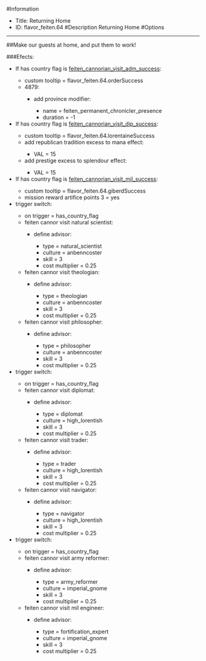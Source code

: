#Information
 - Title: Returning Home
 - ID: flavor_feiten.64
#Description
Returning Home
#Options

___
##Make our guests at home, and put them to work!

###Efects:<ul><li>If has country flag is [feiten_cannorian_visit_adm_success](../flags/feiten_cannorian_visit_adm_success.md):</li><ul><li>custom tooltip = flavor_feiten.64.orderSuccess</li><li>4879:</li><ul><li>add province modifier:</li><ul><li>name = feiten_permanent_chronicler_presence</li><li>duration = -1</li></ul></ul></ul><li>If has country flag is [feiten_cannorian_visit_dip_success](../flags/feiten_cannorian_visit_dip_success.md):</li><ul><li>custom tooltip = flavor_feiten.64.lorentaineSuccess</li><li>add republican tradition excess to mana effect:</li><ul><li>VAL = 15</li></ul><li>add prestige excess to splendour effect:</li><ul><li>VAL = 15</li></ul></ul><li>If has country flag is [feiten_cannorian_visit_mil_success](../flags/feiten_cannorian_visit_mil_success.md):</li><ul><li>custom tooltip = flavor_feiten.64.giberdSuccess</li><li>mission reward artifice points 3 = yes</li></ul><li>trigger switch:</li><ul><li>on trigger = has_country_flag</li><li>feiten cannor visit natural scientist:</li><ul><li>define advisor:</li><ul><li>type = natural_scientist</li><li>culture = anbenncoster</li><li>skill = 3</li><li>cost multiplier = 0.25</li></ul></ul><li>feiten cannor visit theologian:</li><ul><li>define advisor:</li><ul><li>type = theologian</li><li>culture = anbenncoster</li><li>skill = 3</li><li>cost multiplier = 0.25</li></ul></ul><li>feiten cannor visit philosopher:</li><ul><li>define advisor:</li><ul><li>type = philosopher</li><li>culture = anbenncoster</li><li>skill = 3</li><li>cost multiplier = 0.25</li></ul></ul></ul><li>trigger switch:</li><ul><li>on trigger = has_country_flag</li><li>feiten cannor visit diplomat:</li><ul><li>define advisor:</li><ul><li>type = diplomat</li><li>culture = high_lorentish</li><li>skill = 3</li><li>cost multiplier = 0.25</li></ul></ul><li>feiten cannor visit trader:</li><ul><li>define advisor:</li><ul><li>type = trader</li><li>culture = high_lorentish</li><li>skill = 3</li><li>cost multiplier = 0.25</li></ul></ul><li>feiten cannor visit navigator:</li><ul><li>define advisor:</li><ul><li>type = navigator</li><li>culture = high_lorentish</li><li>skill = 3</li><li>cost multiplier = 0.25</li></ul></ul></ul><li>trigger switch:</li><ul><li>on trigger = has_country_flag</li><li>feiten cannor visit army reformer:</li><ul><li>define advisor:</li><ul><li>type = army_reformer</li><li>culture = imperial_gnome</li><li>skill = 3</li><li>cost multiplier = 0.25</li></ul></ul><li>feiten cannor visit mil engineer:</li><ul><li>define advisor:</li><ul><li>type = fortification_expert</li><li>culture = imperial_gnome</li><li>skill = 3</li><li>cost multiplier = 0.25</li></ul></ul></ul></ul>
